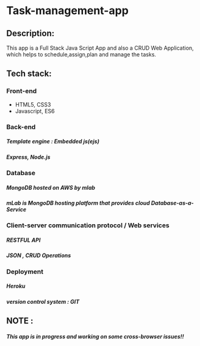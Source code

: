 # Task-management-app
## Description:

This app is a Full Stack Java Script App and also a CRUD Web Application, which helps to schedule,assign,plan and manage the tasks.

## Tech stack:

### Front-end
* HTML5, CSS3
* Javascript, ES6

### Back-end
##### Template engine : Embedded js(ejs)
##### Express, Node.js

### Database
##### MongoDB hosted on AWS by mlab
##### mLab is MongoDB hosting platform that provides cloud Database-as-a-Service

### Client-server communication protocol / Web services
##### RESTFUL API
##### JSON , CRUD Operations

### Deployment
##### Heroku
##### version control system : GIT

## NOTE :
##### This app is in progress and working on some cross-browser issues!!
